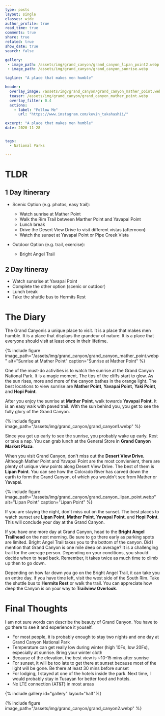 ```yaml
---
type: posts
layout: single
classes: wide
author_profile: true
read_time: true
comments: true
share: true
related: true
show_date: true
search: false

gallery:
 - image_path: /assets/img/grand_canyon/grand_canyon_lipan_point2.webp
 - image_path: /assets/img/grand_canyon/grand_canyon_sunrise.webp

tagline: "A place that makes men humble"

header:
  overlay_image: /assets/img/grand_canyon/grand_canyon_mather_point.webp
  teaser: /assets/img/grand_canyon/grand_canyon_mather_point.webp
  overlay_filter: 0.4
  actions:
    - label: "Follow Me"
      url: "https://www.instagram.com/kevin_takahashii/"

excerpt: "A place that makes men humble"
date: 2020-11-28


tags:
  - National Parks

---
```


# TLDR
## 1 Day Itinerary
* Scenic Option (e.g. photos, easy trail):
    * Watch sunrise at Mather Point
    * Walk the Rim Trail between Marther Point and Yavapai Point
    * Lunch break
    * Drive the Desert View Drive to visit different vistas (afternoon)
    * Watch the sunset at Yavapai Point or Pipe Creek Vista

* Outdoor Option (e.g. trail, exercise):
   * Bright Angel Trail

## 2 Day Itineray
* Watch sunsrise at Yavapai Point
* Complete the other option (scenic or outdoor)
* Lunch break
* Take the shuttle bus to Hermits Rest

# The Diary
The Grand Canyonis a unique place to visit. It is a place that makes men humble. It is a place that displays the grandeur of nature. It is a place that everyone should visit at least once in their lifetime.

{% include figure image_path="/assets/img/grand_canyon/grand_canyon_mather_point.webp" alt="Sunrise at Mather Point" caption="Sunrise at Mather Point" %}

One of the must-do activities is to watch the sunrise at the Grand Canyon National Park. It is a magic moment. The tips of the cliffs start to glow. As the sun rises, more and more of the canyon bathes in the orange light. The best locations to view sunrise are **Mather Point**, **Yavapai Point**, **Yaki Point**, and **Hopi Point**.

After you enjoy the sunrise at **Mather Point**, walk towards **Yavapai Point**. It is an easy walk with paved trail. With the sun behind you, you get to see the fully glory of the Grand Canyon.

{% include figure image_path="/assets/img/grand_canyon/grand_canyon1.webp" %}

Since you get up early to see the sunrise, you probably wake up early. Rest or take a nap. You can grab lunch at the General Store in **Grand Canyon Market Plaza**.

When you visit Grand Canyon, don't miss out the **Desert View Drive**. Although Mather Point and Yavapai Point are the most convienient, there are plenty of unique view points along Desert View Drive. The best of them is **Lipan Point**. You can see how the Colorado River has carved down the earth to form the Grand Canyon, of which you wouldn't see from Mather or Yavapai.

{% include figure image_path="/assets/img/grand_canyon/grand_canyon_lipan_point.webp" alt="Lipan Point" caption="Lipan Point" %}

If you are staying the night, don't miss out on the sunset. The best places to watch sunset are **Lipan Point**, **Mather Point**, **Yavapai Point**, and **Hopi Point**. This will conclude your day at the Grand Canyon.

If you have one more day at Grand Canyon, head to the **Bright Angel Trailhead** on the next morning. Be sure to go there early as parking spots are limited. Bright Angel Trail takes you to the bottom of the canyon. Did I mention that Grand Canyon is one mile deep on average? It is a challenging trail for the average person. Depending on your conditions, you should decide when to head back. Remember, it takes twice as much time to climb up then to go down.

Depending on how far down you go on the Bright Angel Trail, it can take you an entire day. If you have time left, visit the west side of the South Rim. Take the shuttle bus to **Hermits Rest** or walk the trail. You can appreciate how deep the Canyon is on your way to **Trailview Overlook**.

# Final Thoughts

I am not sure words can describe the beauty of Grand Canyon. You have to go there to see it and experience it youself.

* For most people, it is probably enough to stay two nights and one day at Grand Canyon National Park
* Temperature can get really low during winter (high 10Fs, low 20Fs), especially at sunrise. Bring your winter cloth
* Because of the elevation, the best view is ~10-15 mins after sunrise
* For sunset, it will be too late to get there at sunset because most of the light will be gone. Be there at least 30 mins before sunset
* For lodging, I stayed at one of the hotels inside the park. Next time, I would probably stay in Tusayan for better food and hotels.
* No LTE connection (AT&T) in most areas

{% include gallery id="gallery" layout="half"%}

{% include figure image_path="/assets/img/grand_canyon/grand_canyon2.webp" %}
